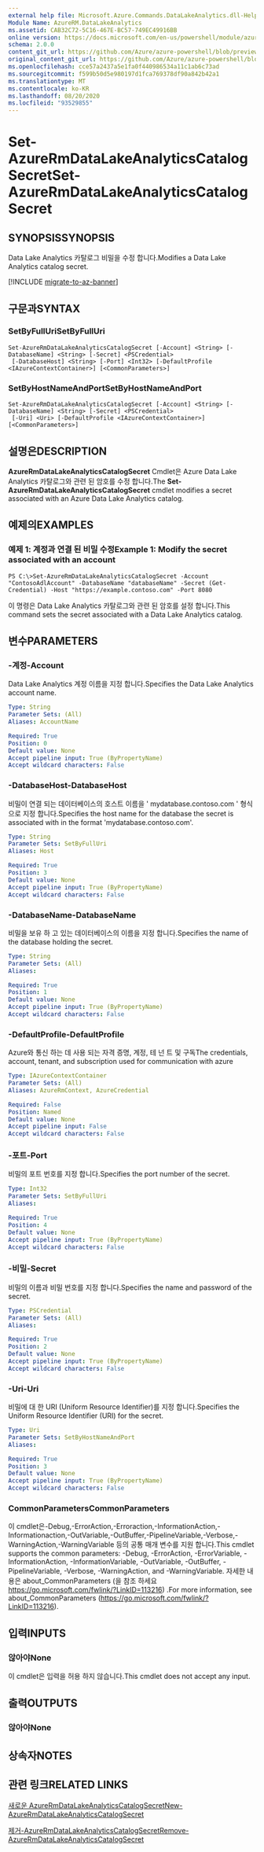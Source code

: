 ```yaml
---
external help file: Microsoft.Azure.Commands.DataLakeAnalytics.dll-Help.xml
Module Name: AzureRM.DataLakeAnalytics
ms.assetid: CAB32C72-5C16-467E-BC57-749EC49916BB
online version: https://docs.microsoft.com/en-us/powershell/module/azurerm.datalakeanalytics/set-azurermdatalakeanalyticscatalogsecret
schema: 2.0.0
content_git_url: https://github.com/Azure/azure-powershell/blob/preview/src/ResourceManager/DataLakeAnalytics/Commands.DataLakeAnalytics/help/Set-AzureRmDataLakeAnalyticsCatalogSecret.md
original_content_git_url: https://github.com/Azure/azure-powershell/blob/preview/src/ResourceManager/DataLakeAnalytics/Commands.DataLakeAnalytics/help/Set-AzureRmDataLakeAnalyticsCatalogSecret.md
ms.openlocfilehash: cce57a2437a5e1fa0f440986534a11c1ab6c73ad
ms.sourcegitcommit: f599b50d5e980197d1fca769378df90a842b42a1
ms.translationtype: MT
ms.contentlocale: ko-KR
ms.lasthandoff: 08/20/2020
ms.locfileid: "93529855"
---
```

# <span data-ttu-id="88388-101">Set-AzureRmDataLakeAnalyticsCatalogSecret</span><span class="sxs-lookup"><span data-stu-id="88388-101">Set-AzureRmDataLakeAnalyticsCatalogSecret</span></span>

## <span data-ttu-id="88388-102">SYNOPSIS</span><span class="sxs-lookup"><span data-stu-id="88388-102">SYNOPSIS</span></span>
<span data-ttu-id="88388-103">Data Lake Analytics 카탈로그 비밀을 수정 합니다.</span><span class="sxs-lookup"><span data-stu-id="88388-103">Modifies a Data Lake Analytics catalog secret.</span></span>

[!INCLUDE [migrate-to-az-banner](../../includes/migrate-to-az-banner.md)]

## <span data-ttu-id="88388-104">구문과</span><span class="sxs-lookup"><span data-stu-id="88388-104">SYNTAX</span></span>

### <span data-ttu-id="88388-105">SetByFullUri</span><span class="sxs-lookup"><span data-stu-id="88388-105">SetByFullUri</span></span>
```
Set-AzureRmDataLakeAnalyticsCatalogSecret [-Account] <String> [-DatabaseName] <String> [-Secret] <PSCredential>
 [-DatabaseHost] <String> [-Port] <Int32> [-DefaultProfile <IAzureContextContainer>] [<CommonParameters>]
```

### <span data-ttu-id="88388-106">SetByHostNameAndPort</span><span class="sxs-lookup"><span data-stu-id="88388-106">SetByHostNameAndPort</span></span>
```
Set-AzureRmDataLakeAnalyticsCatalogSecret [-Account] <String> [-DatabaseName] <String> [-Secret] <PSCredential>
 [-Uri] <Uri> [-DefaultProfile <IAzureContextContainer>] [<CommonParameters>]
```

## <span data-ttu-id="88388-107">설명은</span><span class="sxs-lookup"><span data-stu-id="88388-107">DESCRIPTION</span></span>
<span data-ttu-id="88388-108">**AzureRmDataLakeAnalyticsCatalogSecret** Cmdlet은 Azure Data Lake Analytics 카탈로그와 관련 된 암호를 수정 합니다.</span><span class="sxs-lookup"><span data-stu-id="88388-108">The **Set-AzureRmDataLakeAnalyticsCatalogSecret** cmdlet modifies a secret associated with an Azure Data Lake Analytics catalog.</span></span>

## <span data-ttu-id="88388-109">예제의</span><span class="sxs-lookup"><span data-stu-id="88388-109">EXAMPLES</span></span>

### <span data-ttu-id="88388-110">예제 1: 계정과 연결 된 비밀 수정</span><span class="sxs-lookup"><span data-stu-id="88388-110">Example 1: Modify the secret associated with an account</span></span>
```
PS C:\>Set-AzureRmDataLakeAnalyticsCatalogSecret -Account "ContosoAdlAccount" -DatabaseName "databaseName" -Secret (Get-Credential) -Host "https://example.contoso.com" -Port 8080
```

<span data-ttu-id="88388-111">이 명령은 Data Lake Analytics 카탈로그와 관련 된 암호를 설정 합니다.</span><span class="sxs-lookup"><span data-stu-id="88388-111">This command sets the secret associated with a Data Lake Analytics catalog.</span></span>

## <span data-ttu-id="88388-112">변수</span><span class="sxs-lookup"><span data-stu-id="88388-112">PARAMETERS</span></span>

### <span data-ttu-id="88388-113">-계정</span><span class="sxs-lookup"><span data-stu-id="88388-113">-Account</span></span>
<span data-ttu-id="88388-114">Data Lake Analytics 계정 이름을 지정 합니다.</span><span class="sxs-lookup"><span data-stu-id="88388-114">Specifies the Data Lake Analytics account name.</span></span>

```yaml
Type: String
Parameter Sets: (All)
Aliases: AccountName

Required: True
Position: 0
Default value: None
Accept pipeline input: True (ByPropertyName)
Accept wildcard characters: False
```

### <span data-ttu-id="88388-115">-DatabaseHost</span><span class="sxs-lookup"><span data-stu-id="88388-115">-DatabaseHost</span></span>
<span data-ttu-id="88388-116">비밀이 연결 되는 데이터베이스의 호스트 이름을 ' mydatabase.contoso.com ' 형식으로 지정 합니다.</span><span class="sxs-lookup"><span data-stu-id="88388-116">Specifies the host name for the database the secret is associated with in the format 'mydatabase.contoso.com'.</span></span>

```yaml
Type: String
Parameter Sets: SetByFullUri
Aliases: Host

Required: True
Position: 3
Default value: None
Accept pipeline input: True (ByPropertyName)
Accept wildcard characters: False
```

### <span data-ttu-id="88388-117">-DatabaseName</span><span class="sxs-lookup"><span data-stu-id="88388-117">-DatabaseName</span></span>
<span data-ttu-id="88388-118">비밀을 보유 하 고 있는 데이터베이스의 이름을 지정 합니다.</span><span class="sxs-lookup"><span data-stu-id="88388-118">Specifies the name of the database holding the secret.</span></span>

```yaml
Type: String
Parameter Sets: (All)
Aliases: 

Required: True
Position: 1
Default value: None
Accept pipeline input: True (ByPropertyName)
Accept wildcard characters: False
```

### <span data-ttu-id="88388-119">-DefaultProfile</span><span class="sxs-lookup"><span data-stu-id="88388-119">-DefaultProfile</span></span>
<span data-ttu-id="88388-120">Azure와 통신 하는 데 사용 되는 자격 증명, 계정, 테 넌 트 및 구독</span><span class="sxs-lookup"><span data-stu-id="88388-120">The credentials, account, tenant, and subscription used for communication with azure</span></span>

```yaml
Type: IAzureContextContainer
Parameter Sets: (All)
Aliases: AzureRmContext, AzureCredential

Required: False
Position: Named
Default value: None
Accept pipeline input: False
Accept wildcard characters: False
```

### <span data-ttu-id="88388-121">-포트</span><span class="sxs-lookup"><span data-stu-id="88388-121">-Port</span></span>
<span data-ttu-id="88388-122">비밀의 포트 번호를 지정 합니다.</span><span class="sxs-lookup"><span data-stu-id="88388-122">Specifies the port number of the secret.</span></span>

```yaml
Type: Int32
Parameter Sets: SetByFullUri
Aliases: 

Required: True
Position: 4
Default value: None
Accept pipeline input: True (ByPropertyName)
Accept wildcard characters: False
```

### <span data-ttu-id="88388-123">-비밀</span><span class="sxs-lookup"><span data-stu-id="88388-123">-Secret</span></span>
<span data-ttu-id="88388-124">비밀의 이름과 비밀 번호를 지정 합니다.</span><span class="sxs-lookup"><span data-stu-id="88388-124">Specifies the name and password of the secret.</span></span>

```yaml
Type: PSCredential
Parameter Sets: (All)
Aliases: 

Required: True
Position: 2
Default value: None
Accept pipeline input: True (ByPropertyName)
Accept wildcard characters: False
```

### <span data-ttu-id="88388-125">-Uri</span><span class="sxs-lookup"><span data-stu-id="88388-125">-Uri</span></span>
<span data-ttu-id="88388-126">비밀에 대 한 URI (Uniform Resource Identifier)를 지정 합니다.</span><span class="sxs-lookup"><span data-stu-id="88388-126">Specifies the Uniform Resource Identifier (URI) for the secret.</span></span>

```yaml
Type: Uri
Parameter Sets: SetByHostNameAndPort
Aliases: 

Required: True
Position: 3
Default value: None
Accept pipeline input: True (ByPropertyName)
Accept wildcard characters: False
```

### <span data-ttu-id="88388-127">CommonParameters</span><span class="sxs-lookup"><span data-stu-id="88388-127">CommonParameters</span></span>
<span data-ttu-id="88388-128">이 cmdlet은-Debug,-ErrorAction,-Erroraction,-InformationAction,-Informationaction,-OutVariable,-OutBuffer,-PipelineVariable,-Verbose,-WarningAction,-WarningVariable 등의 공통 매개 변수를 지원 합니다.</span><span class="sxs-lookup"><span data-stu-id="88388-128">This cmdlet supports the common parameters: -Debug, -ErrorAction, -ErrorVariable, -InformationAction, -InformationVariable, -OutVariable, -OutBuffer, -PipelineVariable, -Verbose, -WarningAction, and -WarningVariable.</span></span> <span data-ttu-id="88388-129">자세한 내용은 about_CommonParameters (을 참조 하세요 https://go.microsoft.com/fwlink/?LinkID=113216) .</span><span class="sxs-lookup"><span data-stu-id="88388-129">For more information, see about_CommonParameters (https://go.microsoft.com/fwlink/?LinkID=113216).</span></span>

## <span data-ttu-id="88388-130">입력</span><span class="sxs-lookup"><span data-stu-id="88388-130">INPUTS</span></span>

### <span data-ttu-id="88388-131">않아야</span><span class="sxs-lookup"><span data-stu-id="88388-131">None</span></span>
<span data-ttu-id="88388-132">이 cmdlet은 입력을 허용 하지 않습니다.</span><span class="sxs-lookup"><span data-stu-id="88388-132">This cmdlet does not accept any input.</span></span>

## <span data-ttu-id="88388-133">출력</span><span class="sxs-lookup"><span data-stu-id="88388-133">OUTPUTS</span></span>

### <span data-ttu-id="88388-134">않아야</span><span class="sxs-lookup"><span data-stu-id="88388-134">None</span></span>

## <span data-ttu-id="88388-135">상속자</span><span class="sxs-lookup"><span data-stu-id="88388-135">NOTES</span></span>

## <span data-ttu-id="88388-136">관련 링크</span><span class="sxs-lookup"><span data-stu-id="88388-136">RELATED LINKS</span></span>

[<span data-ttu-id="88388-137">새로운 AzureRmDataLakeAnalyticsCatalogSecret</span><span class="sxs-lookup"><span data-stu-id="88388-137">New-AzureRmDataLakeAnalyticsCatalogSecret</span></span>](./New-AzureRmDataLakeAnalyticsCatalogSecret.md)

[<span data-ttu-id="88388-138">제거-AzureRmDataLakeAnalyticsCatalogSecret</span><span class="sxs-lookup"><span data-stu-id="88388-138">Remove-AzureRmDataLakeAnalyticsCatalogSecret</span></span>](./Remove-AzureRmDataLakeAnalyticsCatalogSecret.md)


